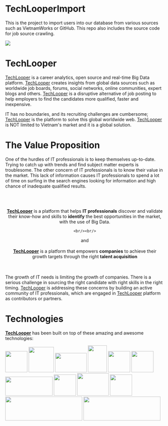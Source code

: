 # TechLooperImport
This is the project to import users into our database from various sources such as VietnamWorks or GitHub. This repo also includes the source code for job source crawling.

<img src="https://dl.dropboxusercontent.com/u/3061417/techlooper/TechLooperLogo.png" align="center" ></img>

TechLooper
==========

<p>
<a href="http://www.TechLooper.com">TechLooper</a> is a career analytics, open source and real-time Big Data platform. <a href="http://www.TechLooper.com">TechLooper</a> creates insights from global data sources such as worldwide job boards, forums, social networks, online communities, expert blogs and others. <a href="http://www.TechLooper.com">TechLooper</a> is a disruptive alternative of job posting to help employers to find the candidates more qualified, faster and inexpensive.
</p>

<p>
IT has no boundaries, and its recruiting challenges are cumbersome; <a href="http://www.TechLooper.com">TechLooper</a> is the platform to solve this global worldwide web. <a href="http://www.TechLooper.com">TechLooper</a> is NOT limited to Vietnam's market and it is a global solution.
</p>

<h1>The Value Proposition</h1>

<p>
One of the hurdles of IT professionals is to keep themselves up-to-date. Trying to catch up with trends and find subject matter experts is troublesome. The other concern of IT professionals is to know their value in the market. This lack of information causes IT professionals to spend a lot of time on surfing in the search engines looking for information and high chance of inadequate qualified results.

<br/><br/>
<div align="center">
    <strong><a href="http://www.TechLooper.com">TechLooper</a></strong> is a platform that helps <strong>IT professionals</strong> discover and validate their know-how and skills to <strong>identify</strong> the best opportunities in the market, with the use of Big Data.

    <br/><br/>
and
    <br/><br/>
    <strong><a href="http://www.TechLooper.com">TechLooper</a></strong> is a platform that empowers <strong>companies</strong> to achieve their growth targets through the right <strong>talent acquisition</strong>
</div>

<br/><br/>
The growth of IT needs is limiting the growth of companies. There is a serious challenge in sourcing the right candidate with right skills in the right timing. <a href="http://www.TechLooper.com">TechLooper</a> is addressing these concerns by building an active community of IT professionals, which are engaged in <a href="http://www.TechLooper.com">TechLooper</a> platform as contributors or partners.

</p>

<h1>Technologies</h1>
<strong><a href="http://www.TechLooper.com">TechLooper</a></strong> has been built on top of these amazing and awesome technologies:

<img width="70" height="67" src="http://docs.codenvy.com/wp-content/uploads/node.png" > </img>
<img width="80" height="80" src="http://cdn3.techtalkshub.com/wp-content/uploads/2014/04/spring_java8.png" > </img>
<img width="100" height="61" src="https://www.logicaltrainers.com/gallery/HTML5CSS3.png" > </img>
<img width="60" height="85" src="https://chrisshayan.atlassian.net/wiki/download/thumbnails/622600/image2014-7-8%208%3A49%3A30.png?version=1&modificationDate=1404784171783&api=v2" > </img>
<img width="70" height="67" src="http://yeoman.io/assets/img/bullet-grunt.0c59.gif" > </img>
<img width="70" height="67" src="http://yeoman.io/assets/img/bullet-bower.e181.gif" > </img>
<img width="150" height="60" src="http://www.perforce.com/sites/default/files/images/about_perforce/continuous-delivery-graphic.png" > </img>
<img width="70" height="67" src="http://www.macminicolo.net/i_mini/jenkinslogo.png" > </img>
<img width="100" height="71" src="http://siliconangle.com/files/2013/02/elasticsearch.png" > </img>
<img width="70" height="67" src="https://fbcdn-profile-a.akamaihd.net/hprofile-ak-ash3/t1.0-1/p160x160/580947_529514340432744_1710355782_n.png" > </img>
<img width="244" height="76" src="http://images.vietnamworks.com/img/jobseekers/logo.png" > </img>
<img width="244" height="76" src="https://angularjs.org/img/AngularJS-large.png" > </img>

